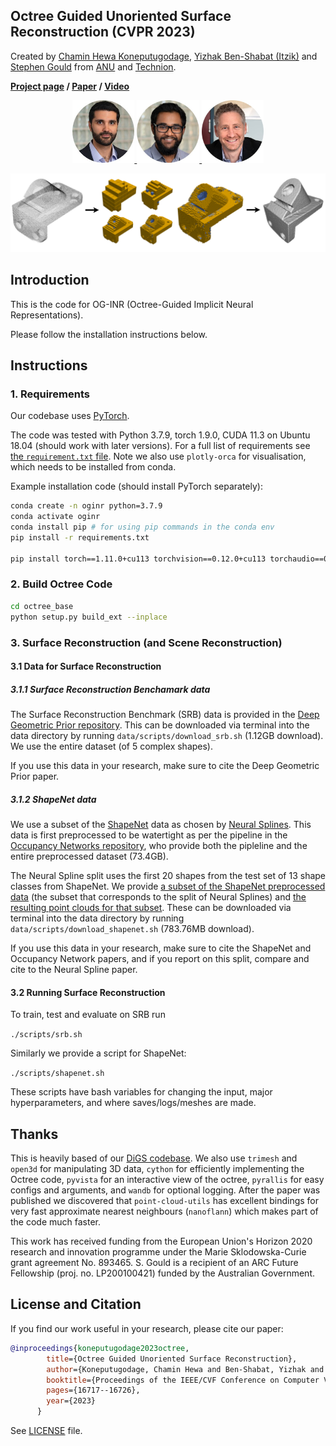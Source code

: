 Octree Guided Unoriented Surface Reconstruction (CVPR 2023)
---
Created by [Chamin Hewa Koneputugodage]( https://www.linkedin.com/in/chamin-hewa-koneputugodage-b3ba17148/), [Yizhak Ben-Shabat (Itzik)](http://www.itzikbs.com) and [Stephen Gould](http://users.cecs.anu.edu.au/~sgould/) from [ANU](https://www.anu.edu.au/) and [Technion](https://www.technion.ac.il/).

__[Project page](https://chumbyte.github.io/OG-INR-Site/)&nbsp;/ [Paper](https://openreview.net/pdf?id=jSuYeWKw2Z)&nbsp;/ [Video](https://www.youtube.com/watch?v=Kh4Qohl2Zr8&ab_channel=anucvml)__

<div align="center">
  <a href="https://www.itzikbs.com/" target="blank">
    <img src="assets/YizhakBenShabat.jpg" alt="Yizhak Ben-Shabat (Itzik)" style="height:100px;">
  </a>
  <a href="https://www.linkedin.com/in/chamin-hewa-koneputugodage-b3ba17148/" target="blank">
    <img src="assets/ChaminHewa.jpg" alt="Chamin Hewa Koneputugodage" style="height:100px;">
  </a>
  <a href="https://cecs.anu.edu.au/people/stephen-gould/" target="blank">
    <img src="assets/StephenGould.jpg" alt="Stephen Gould" style="height:100px;">
  </a>
</div>

![DiGS intuition](assets/Overview_transparent.png)

## Introduction
This is the code for OG-INR (Octree-Guided Implicit Neural Representations).

Please follow the installation instructions below.

## Instructions

### 1. Requirements

Our codebase uses [PyTorch](https://pytorch.org/).

The code was tested with Python 3.7.9, torch 1.9.0, CUDA 11.3 on Ubuntu 18.04 (should work with later versions).
For a full list of requirements see [the `requirement.txt` file](requirements.txt). Note we also use `plotly-orca` for visualisation, which needs to be installed from conda.

Example installation code (should install PyTorch separately):
```sh
conda create -n oginr python=3.7.9
conda activate oginr
conda install pip # for using pip commands in the conda env
pip install -r requirements.txt

pip install torch==1.11.0+cu113 torchvision==0.12.0+cu113 torchaudio==0.11.0 --extra-index-url https://download.pytorch.org/whl/cu113
```

### 2. Build Octree Code

```sh
cd octree_base
python setup.py build_ext --inplace
```

### 3. Surface Reconstruction (and Scene Reconstruction)
#### 3.1 Data for Surface Reconstruction
##### 3.1.1 Surface Reconstruction Benchamark data
The Surface Reconstruction Benchmark (SRB) data is provided in the [Deep Geometric Prior repository](https://github.com/fwilliams/deep-geometric-prior).
This can be downloaded via terminal into the data directory by running `data/scripts/download_srb.sh` (1.12GB download). We use the entire dataset (of 5 complex shapes).

If you use this data in your research, make sure to cite the Deep Geometric Prior paper.

##### 3.1.2 ShapeNet data
We use a subset of the [ShapeNet](https://shapenet.org/) data as chosen by [Neural Splines](https://github.com/fwilliams/neural-splines). This data is first preprocessed to be watertight as per the pipeline in the [Occupancy Networks repository](https://github.com/autonomousvision/occupancy_networks), who provide both the pipleline and the entire preprocessed dataset (73.4GB). 

The Neural Spline split uses the first 20 shapes from the test set of 13 shape classes from ShapeNet. We provide [a subset of the ShapeNet preprocessed data](https://drive.google.com/file/d/1h6TFHnza0axOZz5AuRkfyLMx_sFcu_Yf/view?usp=sharing) (the subset that corresponds to the split of Neural Splines) and [the resulting point clouds for that subset](https://drive.google.com/file/d/14CW_a0gS3ARJsIonyqPc5eKT3iVcCWZ0/view?usp=sharing). These can be downloaded via terminal into the data directory by running `data/scripts/download_shapenet.sh`  (783.76MB download).

If you use this data in your research, make sure to cite the ShapeNet and Occupancy Network papers, and if you report on this split, compare and cite to the Neural Spline paper.

#### 3.2 Running Surface Reconstruction
To train, test and evaluate on SRB run 

```./scripts/srb.sh```

Similarly we provide a script for ShapeNet: 

```./scripts/shapenet.sh```

These scripts have bash variables for changing the input, major hyperparameters, and where saves/logs/meshes are made.

## Thanks

This is heavily based of our [DiGS codebase](https://github.com/Chumbyte/DiGS). We also use `trimesh` and `open3d` for manipulating 3D data, `cython` for efficiently implementing the Octree code, `pyvista` for an interactive view of the octree, `pyrallis` for easy configs and arguments, and `wandb` for optional logging. After the paper was published we discovered that `point-cloud-utils` has excellent bindings for very fast approximate nearest neighbours (`nanoflann`) which makes part of the code much faster.

This work has received funding from the European Union's Horizon 2020 research and innovation programme under the Marie Sklodowska-Curie grant agreement No. 893465. S. Gould is a recipient of an ARC Future Fellowship (proj. no. LP200100421) funded by the Australian Government.

## License and Citation

If you find our work useful in your research, please cite our paper:

```bibtex
@inproceedings{koneputugodage2023octree,
        title={Octree Guided Unoriented Surface Reconstruction},
        author={Koneputugodage, Chamin Hewa and Ben-Shabat, Yizhak and Gould, Stephen},
        booktitle={Proceedings of the IEEE/CVF Conference on Computer Vision and Pattern Recognition},
        pages={16717--16726},
        year={2023}
      }
```

See [LICENSE](LICENSE) file.